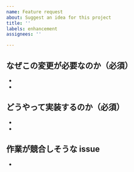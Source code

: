 ```yaml
---
name: Feature request
about: Suggest an idea for this project
title: ''
labels: enhancement
assignees: ''

---
```


## なぜこの変更が必要なのか（必須）

-
-

## どうやって実装するのか（必須）

-
-

## 作業が競合しそうな issue

-
